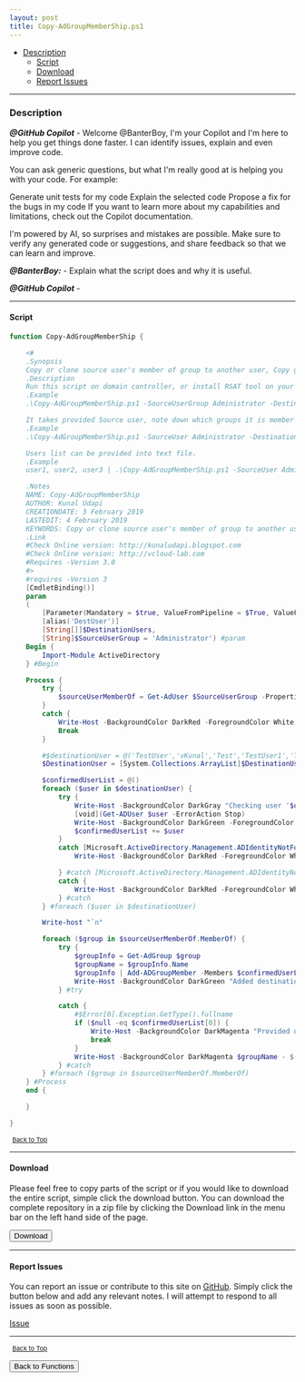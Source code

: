 ```yaml
---
layout: post
title: Copy-AdGroupMemberShip.ps1
---
```


- [Description](#description)
  - [Script](#script)
  - [Download](#download)
  - [Report Issues](#report-issues)

---

### Description

**_@GitHub Copilot_** - Welcome @BanterBoy, I'm your Copilot and I'm here to help you get things done faster. I can identify issues, explain and even improve code.

You can ask generic questions, but what I'm really good at is helping you with your code. For example:

Generate unit tests for my code
Explain the selected code
Propose a fix for the bugs in my code
If you want to learn more about my capabilities and limitations, check out the Copilot documentation.

I'm powered by AI, so surprises and mistakes are possible. Make sure to verify any generated code or suggestions, and share feedback so that we can learn and improve.

**_@BanterBoy:_** - Explain what the script does and why it is useful.

**_@GitHub Copilot_** -

---

#### Script

```powershell
function Copy-AdGroupMemberShip {

    <#
    .Synopsis
    Copy or clone source user's member of group to another user, Copy group membership from one user to another in Active Directory.
    .Description
    Run this script on domain controller, or install RSAT tool on your client machine. This will copy existing given users group to other give group. It validates and verify whether Source and Destination users exists or you have access.
    .Example
    .\Copy-AdGroupMemberShip.ps1 -SourceUserGroup Administrator -DestinationUsers user1, user2, user3

    It takes provided Source user, note down which groups it is member of. Add same groups in the member of tabs of users list provided in parameter DestinationUsers.
    .Example
    .\Copy-AdGroupMemberShip.ps1 -SourceUser Administrator -DestinationUsers (Get-Content C:\Userlist.txt)

    Users list can be provided into text file.
    .Example
    user1, user2, user3 | .\Copy-AdGroupMemberShip.ps1 -SourceUser Administrator

    .Notes
    NAME: Copy-AdGroupMemberShip
    AUTHOR: Kunal Udapi
    CREATIONDATE: 3 February 2019
    LASTEDIT: 4 February 2019
    KEYWORDS: Copy or clone source user's member of group to another user.
    .Link
    #Check Online version: http://kunaludapi.blogspot.com
    #Check Online version: http://vcloud-lab.com
    #Requires -Version 3.0
    #>
    #requires -Version 3
    [CmdletBinding()]
    param
    (
        [Parameter(Mandatory = $true, ValueFromPipeline = $True, ValueFromPipelineByPropertyName = $true)]
        [alias('DestUser')]
        [String[]]$DestinationUsers,
        [String]$SourceUserGroup = 'Administrator') #param
    Begin {
        Import-Module ActiveDirectory
    } #Begin

    Process {
        try {
            $sourceUserMemberOf = Get-AdUser $SourceUserGroup -Properties MemberOf -ErrorAction Stop
        }
        catch {
            Write-Host -BackgroundColor DarkRed -ForegroundColor White $Error[0].Exception.Message
            Break
        }

        #$destinationUser = @('TestUser','vKunal','Test','TestUser1','Test2')
        $DestinationUser = [System.Collections.ArrayList]$DestinationUsers

        $confirmedUserList = @()
        foreach ($user in $destinationUser) {
            try {
                Write-Host -BackgroundColor DarkGray "Checking user '$user' status in AD..." -NoNewline
                [void](Get-ADUser $user -ErrorAction Stop)
                Write-Host -BackgroundColor DarkGreen -ForegroundColor White "...Tested user '$user' exist in AD"
                $confirmedUserList += $user
            }
            catch [Microsoft.ActiveDirectory.Management.ADIdentityNotFoundException] {
                Write-Host -BackgroundColor DarkRed -ForegroundColor White "...User '$user' doesn't exist in AD"

            } #catch [Microsoft.ActiveDirectory.Management.ADIdentityNotFoundException]
            catch {
                Write-Host -BackgroundColor DarkRed -ForegroundColor White "...Check your access"
            } #catch
        } #foreach ($user in $destinationUser)

        Write-host "`n"

        foreach ($group in $sourceUserMemberOf.MemberOf) {
            try {
                $groupInfo = Get-AdGroup $group
                $groupName = $groupInfo.Name
                $groupInfo | Add-ADGroupMember -Members $confirmedUserList -ErrorAction Stop
                Write-Host -BackgroundColor DarkGreen "Added destination users to group '$groupName'"
            } #try

            catch {
                #$Error[0].Exception.GetType().fullname
                if ($null -eq $confirmedUserList[0]) {
                    Write-Host -BackgroundColor DarkMagenta "Provided destination user list is invalid, Please Try again."
                    break
                }
                Write-Host -BackgroundColor DarkMagenta $groupName - $($Error[0].Exception.Message)
            } #catch
        } #foreach ($group in $sourceUserMemberOf.MemberOf)
    } #Process
    end {

    }

}
```

<span style="font-size:11px;"><a href="#"><i class="fas fa-caret-up" aria-hidden="true" style="color: white; margin-right:5px;"></i>Back to Top</a></span>

---

#### Download

Please feel free to copy parts of the script or if you would like to download the entire script, simple click the download button. You can download the complete repository in a zip file by clicking the Download link in the menu bar on the left hand side of the page.

<button class="btn" type="submit" onclick="window.open('/PowerShell/functions/activeDirectory/Copy-AdGroupMemberShip.ps1')">
    <i class="fa fa-cloud-download-alt">
    </i>
        Download
</button>

---

#### Report Issues

You can report an issue or contribute to this site on <a href="https://github.com/BanterBoy/scripts-blog/issues">GitHub</a>. Simply click the button below and add any relevant notes. I will attempt to respond to all issues as soon as possible.

<!-- Place this tag where you want the button to render. -->

<a class="github-button" href="https://github.com/BanterBoy/scripts-blog/issues/new?title=Copy-AdGroupMemberShip.ps1&body=There is a problem with this function. Please find details below." data-show-count="true" aria-label="Issue BanterBoy/scripts-blog on GitHub">Issue</a>

---

<span style="font-size:11px;"><a href="#"><i class="fas fa-caret-up" aria-hidden="true" style="color: white; margin-right:5px;"></i>Back to Top</a></span>

<a href="/menu/_pages/functions.html">
    <button class="btn">
        <i class='fas fa-reply'>
        </i>
            Back to Functions
    </button>
</a>

[1]: http://ecotrust-canada.github.io/markdown-toc
[2]: https://github.com/googlearchive/code-prettify

